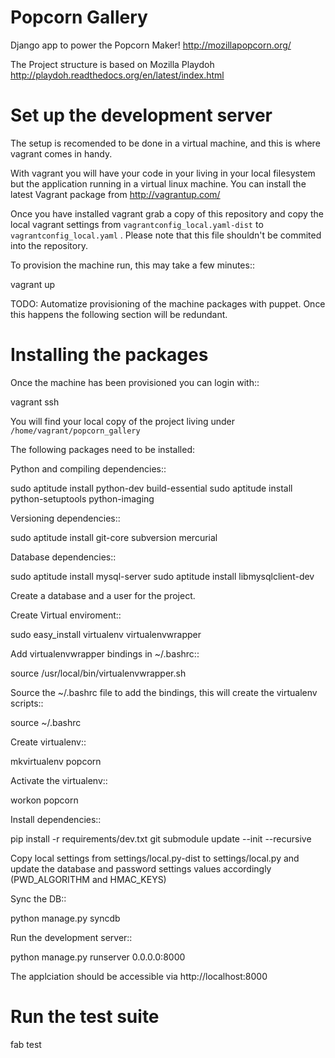 Popcorn Gallery
===============

Django app to power the Popcorn Maker! http://mozillapopcorn.org/

The Project structure is based on Mozilla Playdoh http://playdoh.readthedocs.org/en/latest/index.html


Set up the development server
=============================

The setup is recomended to be done in a virtual machine, and this is where vagrant comes in handy.

With vagrant you will have your code in your living in your local filesystem but the application running in a virtual linux machine. You can install the latest Vagrant package from http://vagrantup.com/

Once you have installed vagrant grab a copy of this repository and copy the local vagrant settings from ``vagrantconfig_local.yaml-dist`` to ``vagrantconfig_local.yaml`` . Please note that this file shouldn't be commited into the repository.

To provision the machine run, this may take a few minutes::

vagrant up

TODO: Automatize provisioning of the machine packages with puppet. Once this happens the following section will be redundant.


Installing the packages
=======================

Once the machine has been provisioned you can login with::

vagrant ssh

You will find your local copy of the project living under ``/home/vagrant/popcorn_gallery``

The following packages need to be installed:

Python and compiling dependencies::

sudo aptitude install python-dev build-essential
sudo aptitude install python-setuptools python-imaging


Versioning dependencies::

sudo aptitude install git-core subversion mercurial


Database dependencies::

sudo aptitude install mysql-server
sudo aptitude install libmysqlclient-dev

Create a database and a user for the project.


Create Virtual enviroment::

sudo easy_install virtualenv virtualenvwrapper


Add virtualenvwrapper bindings in ~/.bashrc::

source /usr/local/bin/virtualenvwrapper.sh

Source the ~/.bashrc file to add the bindings, this will create the virtualenv scripts::

source ~/.bashrc


Create virtualenv::

mkvirtualenv popcorn


Activate the virtualenv::

workon popcorn


Install dependencies::

pip install -r requirements/dev.txt
git submodule update --init --recursive


Copy local settings from settings/local.py-dist to settings/local.py and update the database and password settings values accordingly (PWD_ALGORITHM and HMAC_KEYS)

Sync the DB::

python manage.py syncdb


Run the development server::

python manage.py runserver 0.0.0.0:8000

The applciation should be accessible via http://localhost:8000


Run the test suite
=================

fab test